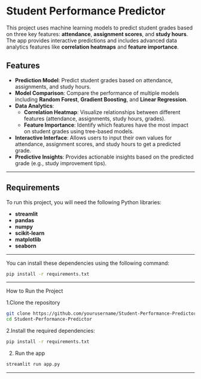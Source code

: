 # Student Performance Predictor

This project uses machine learning models to predict student grades based on three key features: **attendance**, **assignment scores**, and **study hours**. The app provides interactive predictions and includes advanced data analytics features like **correlation heatmaps** and **feature importance**.

## Features
- **Prediction Model**: Predict student grades based on attendance, assignments, and study hours.
- **Model Comparison**: Compare the performance of multiple models including **Random Forest**, **Gradient Boosting**, and **Linear Regression**.
- **Data Analytics**:
  - **Correlation Heatmap**: Visualize relationships between different features (attendance, assignments, study hours, grades).
  - **Feature Importance**: Identify which features have the most impact on student grades using tree-based models.
- **Interactive Interface**: Allows users to input their own values for attendance, assignment scores, and study hours to get a predicted grade.
- **Predictive Insights**: Provides actionable insights based on the predicted grade (e.g., study improvement tips).

---

## Requirements
To run this project, you will need the following Python libraries:
- **streamlit**
- **pandas**
- **numpy**
- **scikit-learn**
- **matplotlib**
- **seaborn**
  
---

You can install these dependencies using the following command:
```bash
pip install -r requirements.txt
```
---
How to Run the Project

1.Clone the repository
   ```bash
   git clone https://github.com/yourusername/Student-Performance-Predictor.git
   cd Student-Performance-Predictor
   ```
2.Install the required dependencies:
  ```bash
  pip install -r requirements.txt
  ```
2. Run the app
  ```bash
  streamlit run app.py
  ```

---
